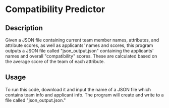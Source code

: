 # Compatibility Predictor

## Description

Given a JSON file containing current team member names, attributes, and attribute scores, as well as applicants' names and scores, this program outputs a JSON file called "json_output.json" containing the applicants' names and overall "compatibility" scores. These are calculated based on the average score of the team of each attribute. 

## Usage

To run this code, download it and input the name of a JSON file which contains team info and applicant info. The program will create and write to a file called "json_output.json."
